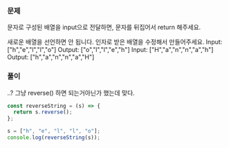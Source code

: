 ### 문제

문자로 구성된 배열을 input으로 전달하면, 문자를 뒤집어서 return 해주세요.

새로운 배열을 선언하면 안 됩니다.
인자로 받은 배열을 수정해서 만들어주세요.
Input: ["h","e","l","l","o"]
Output: ["o","l","l","e","h"]
Input: ["H","a","n","n","a","h"]
Output: ["h","a","n","n","a","H"]

### 풀이

..? 그냥 reverse() 하면 되는거아닌가 했는데 맞다.

```js
const reverseString = (s) => {
  return s.reverse();
};

s = ["h", "e", "l", "l", "o"];
console.log(reverseString(s));
```
